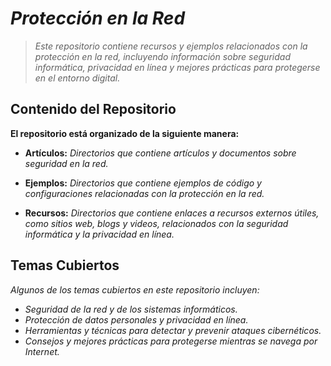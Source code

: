 # ***Protección en la Red***

> *Este repositorio contiene recursos y ejemplos relacionados con la protección en la red, incluyendo información sobre seguridad informática, privacidad en línea y mejores prácticas para protegerse en el entorno digital.*

## **Contenido del Repositorio**

**El repositorio está organizado de la siguiente manera:**

- **Artículos:** *Directorios que contiene artículos y documentos sobre seguridad en la red.*

- **Ejemplos:** *Directorios que contiene ejemplos de código y configuraciones relacionadas con la protección en la red.*

- **Recursos:** *Directorios que contiene enlaces a recursos externos útiles, como sitios web, blogs y videos, relacionados con la seguridad informática y la privacidad en línea.*

## **Temas Cubiertos**

*Algunos de los temas cubiertos en este repositorio incluyen:*

- *Seguridad de la red y de los sistemas informáticos.*
- *Protección de datos personales y privacidad en línea.*
- *Herramientas y técnicas para detectar y prevenir ataques cibernéticos.*
- *Consejos y mejores prácticas para protegerse mientras se navega por Internet.*
